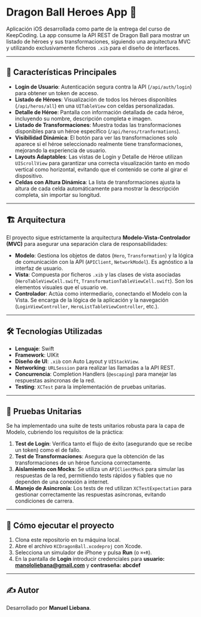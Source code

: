 # Dragon Ball Heroes App 🐉

Aplicación iOS desarrollada como parte de la entrega del curso de KeepCoding. La app consume la API REST de Dragon Ball para mostrar un listado de héroes y sus transformaciones, siguiendo una arquitectura MVC y utilizando exclusivamente ficheros `.xib` para el diseño de interfaces.

---

## 🌟 Características Principales

-   **Login de Usuario**: Autenticación segura contra la API (`/api/auth/login`) para obtener un token de acceso.
-   **Listado de Héroes**: Visualización de todos los héroes disponibles (`/api/heros/all`) en una `UITableView` con celdas personalizadas.
-   **Detalle de Héroe**: Pantalla con información detallada de cada héroe, incluyendo su nombre, descripción completa e imagen.
-   **Listado de Transformaciones**: Muestra todas las transformaciones disponibles para un héroe específico (`/api/heros/tranformations`).
-   **Visibilidad Dinámica**: El botón para ver las transformaciones solo aparece si el héroe seleccionado realmente tiene transformaciones, mejorando la experiencia de usuario.
-   **Layouts Adaptables**: Las vistas de Login y Detalle de Héroe utilizan `UIScrollView` para garantizar una correcta visualización tanto en modo vertical como horizontal, evitando que el contenido se corte al girar el dispositivo.
-   **Celdas con Altura Dinámica**: La lista de transformaciones ajusta la altura de cada celda automáticamente para mostrar la descripción completa, sin importar su longitud.

---

## 🏗️ Arquitectura

El proyecto sigue estrictamente la arquitectura **Modelo-Vista-Controlador (MVC)** para asegurar una separación clara de responsabilidades:

-   **Modelo**: Gestiona los objetos de datos (`Hero`, `Transformation`) y la lógica de comunicación con la API (`APIClient`, `NetworkModel`). Es agnóstico a la interfaz de usuario.
-   **Vista**: Compuesta por ficheros `.xib` y las clases de vista asociadas (`HeroTableViewCell.swift`, `TransformationTableViewCell.swift`). Son los elementos visuales que el usuario ve.
-   **Controlador**: Actúa como intermediario, conectando el Modelo con la Vista. Se encarga de la lógica de la aplicación y la navegación (`LoginViewController`, `HeroListTableViewController`, etc.).

---

## 🛠️ Tecnologías Utilizadas

-   **Lenguaje**: Swift
-   **Framework**: UIKit
-   **Diseño de UI**: `.xib` con Auto Layout y `UIStackView`.
-   **Networking**: `URLSession` para realizar las llamadas a la API REST.
-   **Concurrencia**: Completion Handlers (`@escaping`) para manejar las respuestas asíncronas de la red.
-   **Testing**: `XCTest` para la implementación de pruebas unitarias.

---

## 🧪 Pruebas Unitarias

Se ha implementado una suite de tests unitarios robusta para la capa de Modelo, cubriendo los requisitos de la práctica:

1.  **Test de Login**: Verifica tanto el flujo de éxito (asegurando que se recibe un token) como el de fallo.
2.  **Test de Transformaciones**: Asegura que la obtención de las transformaciones de un héroe funciona correctamente.
3.  **Aislamiento con Mocks**: Se utiliza un `APIClientMock` para simular las respuestas de la red, permitiendo tests rápidos y fiables que no dependen de una conexión a internet.
4.  **Manejo de Asincronía**: Los tests de red utilizan `XCTestExpectation` para gestionar correctamente las respuestas asíncronas, evitando condiciones de carrera.

---

## 🚀 Cómo ejecutar el proyecto

1.  Clona este repositorio en tu máquina local.
2.  Abre el archivo `KCDragonBall.xcodeproj` con Xcode.
3.  Selecciona un simulador de iPhone y pulsa **Run** (o `⌘+R`).
4.  En la pantalla de **Login** introducir credenciales para **usuario: manololiebana@gmail.com** y **contraseña: abcdef**

---

## ✍️ Autor

Desarrollado por **Manuel Liebana**. 
